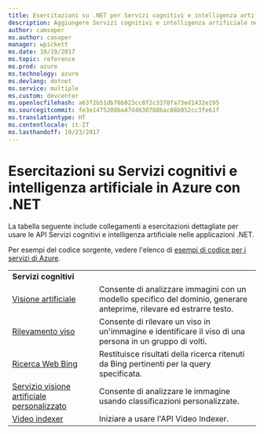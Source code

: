 ```yaml
---
title: Esercitazioni su .NET per Servizi cognitivi e intelligenza artificiale in Azure | Microsoft Docs
description: Aggiungere Servizi cognitivi e intelligenza artificiale nell'app .NET con i servizi di Microsoft Azure.
author: camsoper
ms.author: casoper
manager: wpickett
ms.date: 10/19/2017
ms.topic: reference
ms.prod: azure
ms.technology: azure
ms.devlang: dotnet
ms.service: multiple
ms.custom: devcenter
ms.openlocfilehash: a63f2b51db76b023cc8f2c3378fa73ed1432e195
ms.sourcegitcommit: fe3e1475208ba47d4630788bac88b952cc3fe61f
ms.translationtype: HT
ms.contentlocale: it-IT
ms.lasthandoff: 10/23/2017
---
```

# <a name="azure-ai-and-cognitive-service-tutorials-using-net"></a>Esercitazioni su Servizi cognitivi e intelligenza artificiale in Azure con .NET

La tabella seguente include collegamenti a esercitazioni dettagliate per usare le API Servizi cognitivi e intelligenza artificiale nelle applicazioni .NET. 

Per esempi del codice sorgente, vedere l'elenco di [esempi di codice per i servizi di Azure](https://azure.microsoft.com/resources/samples/?platform=dotnet).

| | |
|---|---|
| **Servizi cognitivi**| |
| [Visione artificiale][1] | Consente di analizzare immagini con un modello specifico del dominio, generare anteprime, rilevare ed estrarre testo. | 
| [Rilevamento viso][2] | Consente di rilevare un viso in un'immagine e identificare il viso di una persona in un gruppo di volti. | 
| [Ricerca Web Bing][3]| Restituisce risultati della ricerca ritenuti da Bing pertinenti per la query specificata. |
| [Servizio visione artificiale personalizzato][4] | Consente di analizzare le immagine usando classificazioni personalizzate. |
| [Video indexer][5] | Iniziare a usare l'API Video Indexer.|

[1]: /azure/cognitive-services/computer-vision/tutorials/csharptutorial
[2]: /azure/cognitive-services/face/tutorials/faceapiincsharptutorial
[3]: /azure/cognitive-services/bing-web-search/csharp-ranking-tutorial
[4]: /azure/cognitive-services/custom-vision-service/csharp-tutorial
[5]: /azure/cognitive-services/video-indexer/video-indexer-use-apis

